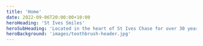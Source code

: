 ```yaml
---
title: 'Home'
date: 2022-09-06T20:00:00+10:00
heroHeading: 'St Ives Smiles'
heroSubHeading: 'Located in the heart of St Ives Chase for over 30 years, we are a family practice, providing quality dental services for all ages.'
heroBackground: 'images/toothbrush-header.jpg'
---
```

